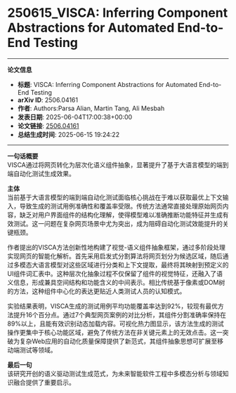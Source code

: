 # 250615_VISCA: Inferring Component Abstractions for Automated End-to-End Testing

---
**论文信息**

- **标题**: VISCA: Inferring Component Abstractions for Automated End-to-End Testing
- **arXiv ID**: 2506.04161
- **作者**: Authors:Parsa Alian, Martin Tang, Ali Mesbah
- **发表日期**: 2025-06-04T17:00:38+00:00
- **论文链接**: [2506.04161](https://arxiv.org/abs/2506.04161)
- **总结生成时间**: 2025-06-15 19:24:22

---

**一句话概要**  
VISCA通过将网页转化为层次化语义组件抽象，显著提升了基于大语言模型的端到端自动化测试生成效果。

**主体**  
当前基于大语言模型的端到端自动化测试面临核心挑战在于难以获取最优上下文输入，导致生成的测试用例准确性和覆盖率受限。传统方法通常直接处理原始网页内容，缺乏对用户界面组件的结构化理解，使得模型难以准确推断功能特征并生成有效测试。这一问题在复杂网页场景中尤为突出，成为阻碍自动化测试效能提升的关键瓶颈。

作者提出的VISCA方法创新性地构建了视觉-语义组件抽象框架，通过多阶段处理实现网页的智能化解析。首先采用启发式分割算法将网页划分为候选区域，随后通过多模态大语言模型对这些区域进行分类和上下文提取，最终将其映射到预定义的UI组件词汇表中。这种层次化抽象过程不仅保留了组件的视觉特征，还融入了语义信息，形成兼具空间结构和功能含义的中间表示。相比传统基于像素或DOM树的方法，这种组件中心化的表达更贴近人类测试人员的认知模式。

实验结果表明，VISCA生成的测试用例平均功能覆盖率达到92%，较现有最优方法提升16个百分点。通过7个典型网页案例的对比分析，其组件分割准确率保持在89%以上，且能有效识别动态加载内容。可视化热力图显示，该方法生成的测试操作更集中于核心功能区域，避免了传统方法在非关键元素上的无效点击。这一突破为复杂Web应用的自动化质量保障提供了新范式，其组件抽象思想可扩展至移动端测试等领域。

**最后一句**  
该研究开创的语义驱动测试生成范式，为未来智能软件工程中多模态分析与领域知识融合提供了重要启示。